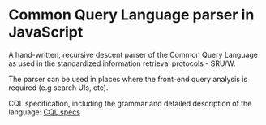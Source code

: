 Common Query Language parser in JavaScript
==========================================

A hand-written, recursive descent parser of the Common Query Language as
used in the standardized information retrieval protocols - SRU/W.

The parser can be used in places where the front-end query analysis is 
required (e.g search UIs, etc).

CQL specification, including the grammar and detailed description of the
language: [CQL specs](http://www.loc.gov/standards/sru/specs/cql.html)

